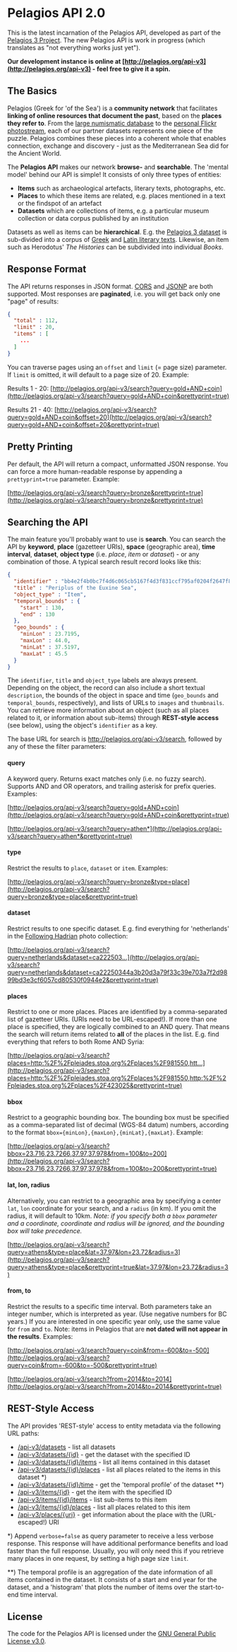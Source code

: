 # Pelagios API 2.0

This is the latest incarnation of the Pelagios API, developed as part of the 
[Pelagios 3 Project](http://pelagios-project.blogspot.co.uk). The new Pelagios API
is work in progress (which translates as "not everything works just yet").

__Our development instance is online at [http://pelagios.org/api-v3](http://pelagios.org/api-v3) - feel
free to give it a spin.__

## The Basics

Pelagios (Greek for 'of the Sea') is a __community network__ that facilitates __linking of online resources that document the past__, based on the __places they refer to__. From the [large numismatic database](http://pelagios.org/api-v3/pages/datasets/167d94d26e683d01a9fb3d7450b387ed908f9c70e7b17cf62aae27079184b092) to the [personal Flickr photostream](http://pelagios.org/api-v3/pages/datasets/b05e18236ee96084897c9dfe6c78891c9e71fef527b9c9b2d1b3c45a926bb5ea), each of our partner datasets represents one piece of the puzzle. Pelagios combines these pieces into a coherent whole that enables connection, exchange and discovery - just as the Mediterranean Sea did for the Ancient World.

The __Pelagios API__ makes our network __browse-__ and __searchable__. The 'mental model' behind
our API is simple! It consists of only three types of entities:

* __Items__ such as archaeological artefacts, literary texts, photographs, etc.
* __Places__ to which these items are related, e.g. places mentioned in a text or the findspot of an artefact
* __Datasets__ which are collections of items, e.g. a particular museum collection or data corpus published by an institution

Datasets as well as items can be __hierarchical__. E.g. the [Pelagios 3 dataset](http://pelagios.org/api-v3/pages/datasets/2a10228dff4c608b91a953efff8dafb3f5c433035b3f31e687eec0297d799824)
is sub-divided into a corpus of [Greek](http://pelagios.org/api-v3/pages/datasets/48ea51486cb33aae9e08501825a67fa0ba5770c5732742039e13a91ee75d5620)
and [Latin literary texts](http://pelagios.org/api-v3/pages/datasets/49d46d26fbde0f17cd09f16ff5561d930fd02775160c7ad1cba652ebbf3b2db8).
Likewise, an item such as Herodotus' _The Histories_ can be subdivided into individual _Books_.

## Response Format

The API returns responses in JSON format. [CORS](http://de.wikipedia.org/wiki/Cross-Origin_Resource_Sharing) and
[JSONP](http://en.wikipedia.org/wiki/JSONP) are both supported. Most responses are __paginated__, i.e. you will get back only one "page" of results:

```json
{
  "total" : 112,
  "limit" : 20,
  "items" : [
    ...
  ]
}
```

You can traverse pages using an `offset` and `limit` (= page size) parameter. If `limit` is omitted, it will
default to a page size of 20. Example:

Results 1 - 20:
[http://pelagios.org/api-v3/search?query=gold+AND+coin](http://pelagios.org/api-v3/search?query=gold+AND+coin&prettyprint=true)

Results 21 - 40:
[http://pelagios.org/api-v3/search?query=gold+AND+coin&offset=20](http://pelagios.org/api-v3/search?query=gold+AND+coin&offset=20&prettyprint=true)

## Pretty Printing

Per default, the API will return a compact, unformatted JSON response. You can force a more human-readable response by
appending a `prettyprint=true` parameter. Example:

[http://pelagios.org/api-v3/search?query=bronze&prettyprint=true](http://pelagios.org/api-v3/search?query=bronze&prettyprint=true)

## Searching the API

The main feature you'll probably want to use is __search__. You can search the API by __keyword__, 
__place__ (gazetteer URIs), __space__ (geographic area), __time interval__, __dataset__,
__object type__ (i.e. _place_, _item_ or _dataset_) - or any combination of those. A typical search result 
record looks like this: 

```json
{
  "identifier" : "bb4e2f4b0bc7f4d6c065cb5167f4d3f831ccf795af0204f2647f8ec1bbcabcba",
  "title" : "Periplus of the Euxine Sea",
  "object_type" : "Item",
  "temporal_bounds" : {
    "start" : 130,
    "end" : 130
  },
  "geo_bounds" : {
    "minLon" : 23.7195,
    "maxLon" : 44.0,
    "minLat" : 37.5197,
    "maxLat" : 45.5
  }
}
```

The `identifier`, `title` and `object_type` labels are always present. Depending on the object, the record can also 
include a short textual `description`, the bounds of the object in space and time (`geo_bounds` and `temporal_bounds`,
respectively), and lists of URLs to `images` and `thumbnails`. You can retrieve more information about an 
object (such as all places related to it, or information about sub-items) through __REST-style access__ (see below), using the object's `identifier` as a key.

The base URL for search is http://pelagios.org/api-v3/search, followed by any of these 
the filter parameters:

#### query 

A keyword query. Returns exact matches only (i.e. no fuzzy search). Supports AND and OR operators, and trailing
asterisk for prefix queries. Examples:

[http://pelagios.org/api-v3/search?query=gold+AND+coin](http://pelagios.org/api-v3/search?query=gold+AND+coin&prettyprint=true)

[http://pelagios.org/api-v3/search?query=athen*](http://pelagios.org/api-v3/search?query=athen*&prettyprint=true)

#### type

Restrict the results to `place`, `dataset` or `item`. Examples:

[http://pelagios.org/api-v3/search?query=bronze&type=place](http://pelagios.org/api-v3/search?query=bronze&type=place&prettyprint=true)

#### dataset

Restrict results to one specific dataset. E.g. find everything for 'netherlands' in the [Following Hadrian](http://pelagios.org/api-v3/pages/datasets/ca22250344a3b20d3a79f33c39e703a7f2d9899bd3e3cf6057cd80530f0944e2)
photo collection:

[http://pelagios.org/api-v3/search?query=netherlands&dataset=ca222503...](http://pelagios.org/api-v3/search?query=netherlands&dataset=ca22250344a3b20d3a79f33c39e703a7f2d9899bd3e3cf6057cd80530f0944e2&prettyprint=true)

#### places

Restrict to one or more places. Places are identified by a comma-separated list of gazetteer URIs. (URIs need to be
URL-escaped!). If more than one place is specified, they are logically combined to an AND query. That means the search
will return items related to __all__ of the places in the list. E.g. find everything that refers to both Rome AND Syria:

[http://pelagios.org/api-v3/search?places=http:%2F%2Fpleiades.stoa.org%2Fplaces%2F981550,htt...](http://pelagios.org/api-v3/search?places=http:%2F%2Fpleiades.stoa.org%2Fplaces%2F981550,http:%2F%2Fpleiades.stoa.org%2Fplaces%2F423025&prettyprint=true)

#### bbox

Restrict to a geographic bounding box. The bounding box must be specified as a comma-separated list
of decimal (WGS-84 datum) numbers, according to the format `bbox={minLon},{maxLon},{minLat},{maxLat}`. Example:

[http://pelagios.org/api-v3/search?bbox=23.716,23.7266,37.97,37.978&from=100&to=200](http://pelagios.org/api-v3/search?bbox=23.716,23.7266,37.97,37.978&from=100&to=200&prettyprint=true)

#### lat, lon, radius

Alternatively, you can restrict to a geographic area by specifying a center `lat`, `lon` coordinate for your 
search, and a `radius` (in km). If you omit the radius, it will default to 10km. _Note: if you specify both a
`bbox` parameter and a coordinate, coordinate and radius will be ignored, and the bounding box will take precedence._

[http://pelagios.org/api-v3/search?query=athens&type=place&lat=37.97&lon=23.72&radius=3](http://pelagios.org/api-v3/search?query=athens&type=place&prettyprint=true&lat=37.97&lon=23.72&radius=3)

#### from, to

Restrict the results to a specific time interval. Both parameters take an integer number, which is interpreted as year. (Use negative
numbers for BC years.) If you are interested in one specific year only, use the same value for `from` and `to`. 
Note: items in Pelagios that are __not dated will not appear in the results__. Examples:

[http://pelagios.org/api-v3/search?query=coin&from=-600&to=-500](http://pelagios.org/api-v3/search?query=coin&from=-600&to=-500&prettyprint=true)

[http://pelagios.org/api-v3/search?from=2014&to=2014](http://pelagios.org/api-v3/search?from=2014&to=2014&prettyprint=true)


## REST-Style Access

The API provides 'REST-style' access to entity metadata via the following URL paths:

* [/api-v3/datasets](http://pelagios.org/api-v3/datasets?prettyprint=true) - list all datasets
* [/api-v3/datasets/{id}](http://pelagios.org/api-v3/datasets/867fa38bcdbeb4aad94f4362d56329066b0c5914a58a011f6f223003eb4cf947?prettyprint=true) - get the dataset with the specified ID
* [/api-v3/datasets/{id}/items](http://pelagios.org/api-v3/datasets/867fa38bcdbeb4aad94f4362d56329066b0c5914a58a011f6f223003eb4cf947/items?prettyprint=true) - list all items contained in this dataset
* [/api-v3/datasets/{id}/places](http://pelagios.org/api-v3/datasets/867fa38bcdbeb4aad94f4362d56329066b0c5914a58a011f6f223003eb4cf947/places?prettyprint=true) - list all places related to the items in this dataset *)
* [/api-v3/datasets/{id}/time](http://pelagios.org/api-v3/datasets/867fa38bcdbeb4aad94f4362d56329066b0c5914a58a011f6f223003eb4cf947/time?prettyprint=true) - get the 'temporal profile' of the dataset **)
* [/api-v3/items/{id}](http://pelagios.org/api-v3/items/1e664de13efffa06f4448046fcc246bf91c79e42766da820d17451f7ffb7f3aa?prettyprint=true) - get the item with the specified ID
* [/api-v3/items/{id}/items](http://pelagios.org/api-v3/items/1e664de13efffa06f4448046fcc246bf91c79e42766da820d17451f7ffb7f3aa/items?prettyPrint=true) - list sub-items to this item
* [/api-v3/items/{id}/places](http://pelagios.org/api-v3/items/1e664de13efffa06f4448046fcc246bf91c79e42766da820d17451f7ffb7f3aa/places?prettyprint=true) - list all places related to this item
* [/api-v3/places/{uri}](http://pelagios.org/api-v3/places/http:%2F%2Fpleiades.stoa.org%2Fplaces%2F423025?prettyprint=true) - get information about the place with the (URL-escaped!) URI

*) Append `verbose=false` as query parameter to receive a less verbose response. This response will have additional performance benefits and load faster than
the full response. Usually, you will only need this if you retrieve many places in one request, by setting a high page size `limit`.

**) The temporal profile is an aggregation of the date information of all items contained in the dataset. It consists of a start and end year for the
dataset, and a 'histogram' that plots the number of items over the start-to-end time interval. 

## License

The code for the Pelagios API is licensed under the [GNU General Public License v3.0](http://www.gnu.org/licenses/gpl.html).
